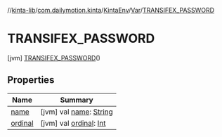 //[kinta-lib](../../../../../index.md)/[com.dailymotion.kinta](../../../index.md)/[KintaEnv](../../index.md)/[Var](../index.md)/[TRANSIFEX_PASSWORD](index.md)



# TRANSIFEX_PASSWORD  
 [jvm] [TRANSIFEX_PASSWORD](index.md)()  
   


## Properties  
  
|  Name |  Summary | 
|---|---|
| <a name="com.dailymotion.kinta/KintaEnv.Var.TRANSIFEX_PASSWORD/name/#/PointingToDeclaration/"></a>[name](name.md)| <a name="com.dailymotion.kinta/KintaEnv.Var.TRANSIFEX_PASSWORD/name/#/PointingToDeclaration/"></a> [jvm] val [name](name.md): [String](https://kotlinlang.org/api/latest/jvm/stdlib/kotlin/-string/index.html)   <br>|
| <a name="com.dailymotion.kinta/KintaEnv.Var.TRANSIFEX_PASSWORD/ordinal/#/PointingToDeclaration/"></a>[ordinal](ordinal.md)| <a name="com.dailymotion.kinta/KintaEnv.Var.TRANSIFEX_PASSWORD/ordinal/#/PointingToDeclaration/"></a> [jvm] val [ordinal](ordinal.md): [Int](https://kotlinlang.org/api/latest/jvm/stdlib/kotlin/-int/index.html)   <br>|

